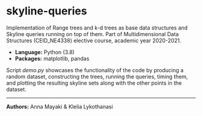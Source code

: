 # skyline-queries

Implementation of Range trees and k-d trees as base data structures and Skyline queries running on top of them. 
Part of Multidimensional Data Structures (CEID_ΝΕ4338) elective course, academic year 2020-2021.

- **Language:** Python (3.8)
- **Packages:** matplotlib, pandas

Script *demo.py* showcases the functionality of the code by producing a random dataset, constructing the trees,
running the queries, timing them, and plotting the resulting skyline sets along with the other points in the dataset.

<hr>

**Authors:** Anna Mayaki & Klelia Lykothanasi
